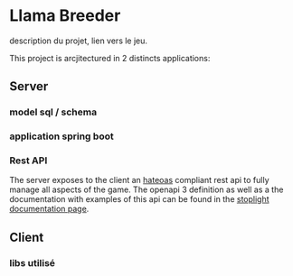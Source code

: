 # Llama Breeder

description du projet, lien vers le jeu.

This project is arcjitectured in 2 distincts applications: 

## Server

### model sql / schema

### application spring boot

### Rest API
The server exposes to the client an [hateoas](https://restfulapi.net/hateoas/) compliant rest api to fully manage all aspects of the game. The openapi 3 definition as well as a the documentation with examples of this api can be found in the [stoplight documentation page](https://bjnck.stoplight.io/docs/llama-breeder-api/YXBpOjIwMjgzNDIw-llama-breeder).


## Client

### libs utilisé
